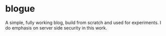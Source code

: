 # blogue
A simple, fully working blog, build from scratch and used for experiments. I do emphasis on server side security in this work.

